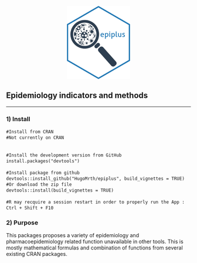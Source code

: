 <!-- Here the image that will be displayed when the website is shared on social networks will be configured. -->

<p align="center">
<img src="inst/logo.png" height="200"/> 
</p>

## Epidemiology indicators and methods
  
  
***

 ### 1) Install
```
#Install from CRAN 
#Not currently on CRAN

  
#Install the development version from GitHub  
install.packages("devtools")

#Install package from github
devtools::install_github("HugoMrth/epiplus", build_vignettes = TRUE)
#Or download the zip file
devtools::install(build_vignettes = TRUE)

#R may recquire a session restart in order to properly run the App : Ctrl + Shift + F10
```
  
### 2) Purpose

This packages proposes a variety of epidemiology and pharmacoepidemiology related function unavailable in other tools. This is mostly mathematical formulas and combination of functions from several existing CRAN packages.



